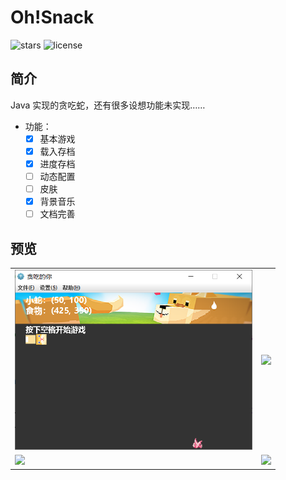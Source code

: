 # Oh!Snack

![stars](https://img.shields.io/github/stars/Zoctan/OhSnack.svg?style=flat-square&label=Stars)
![license](https://img.shields.io/github/license/Zoctan/OhSnack.svg?style=flat-square)

## 简介

Java 实现的贪吃蛇，还有很多设想功能未实现……

* 功能：
    - [x] 基本游戏
    - [x] 载入存档
    - [x] 进度存档
    - [ ] 动态配置
    - [ ] 皮肤
    - [x] 背景音乐
    - [ ] 文档完善

## 预览

<table>
	<tr>
		<td><img src="README/1.png" width=380/></td>
		<td><img src="README/2.png" width=380/></td>
	</tr>
	<tr>
		<td><img src="README/3.png" width=380/></td>
		<td><img src="README/4.png" width=380/></td>
	</tr>
</table>
